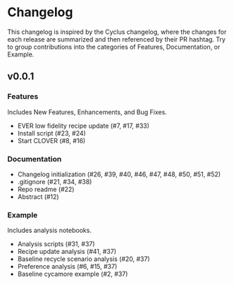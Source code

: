 # Changelog
This changelog is inspired by the Cyclus changelog, where the changes for each release are summarized and then referenced by their PR hashtag. Try to group contributions into the categories of Features, Documentation, or Example.

## v0.0.1

### Features
Includes New Features, Enhancements, and Bug Fixes.

* EVER low fidelity recipe update (#7, #17, #33)
* Install script (#23, #24)
* Start CLOVER (#8, #16)

### Documentation

* Changelog initialization (#26, #39, #40, #46, #47, #48, #50, #51, #52)
* .gitignore (#21, #34, #38)
* Repo readme (#22)
* Abstract (#12)

### Example
Includes analysis notebooks.

* Analysis scripts (#31, #37)
* Recipe update analysis (#41, #37)
* Baseline recycle scenario analysis (#20, #37)
* Preference analysis (#6, #15, #37)
* Baseline cycamore example (#2, #37)
